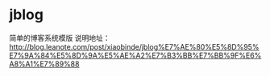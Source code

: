 # jblog
简单的博客系统模版
说明地址：http://blog.leanote.com/post/xiaobinde/jblog%E7%AE%80%E5%8D%95%E7%9A%84%E5%8D%9A%E5%AE%A2%E7%B3%BB%E7%BB%9F%E6%A8%A1%E7%89%88
